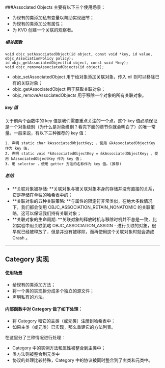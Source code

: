 ###Associated Objects 主要有以下三个使用场景：

- 为现有的类添加私有变量以帮助实现细节；
- 为现有的类添加公有属性；
- 为 KVO 创建一个关联的观察者。

##### 相关函数
```
void objc_setAssociatedObject(id object, const void *key, id value, objc_AssociationPolicy policy);
id objc_getAssociatedObject(id object, const void *key);
void objc_removeAssociatedObjects(id object);
```
- objc_setAssociatedObject 用于给对象添加关联对象，传入 nil 则可以移除已有的关联对象；
- objc_getAssociatedObject 用于获取关联对象；
- objc_removeAssociatedObjects 用于移除一个对象的所有关联对象。

##### key 值

关于前两个函数中的 key 值是我们需要重点关注的一个点，这个 key 值必须保证是一个对象级别（为什么是对象级别？看完下面的章节你就会明白了）的唯一常量。一般来说，有以下三种推荐的 key 值：
```
1. 声明 static char kAssociatedObjectKey; ，使用 &kAssociatedObjectKey 作为 key 值;
2. 声明 static void *kAssociatedObjectKey = &kAssociatedObjectKey; ，使用 kAssociatedObjectKey 作为 key 值；
3. 用 selector ，使用 getter 方法的名称作为 key 值。(推荐)
```
##### 总结

- **关联对象被存储: **关联对象与被关联对象本身的存储并没有直接的关系，它是存储在单独的哈希表中的；
- **关联对象的五种关联策略: **与属性的限定符非常类似，在绝大多数情况下，我们都会使用 OBJC_ASSOCIATION_RETAIN_NONATOMIC 的关联策略，这可以保证我们持有关联对象；
- **关联对象的生命周期: **关联对象的释放时机与移除时机并不总是一致，比如实验中用关联策略 OBJC_ASSOCIATION_ASSIGN - 进行关联的对象，很早就已经被释放了，但是并没有被移除，而再使用这个关联对象时就会造成 Crash 。
---

## Category 实现

#### 使用场景
- 给现有的类添加方法；
- 将一个类的实现拆分成多个独立的源文件；
- 声明私有的方法。

#### 内部函数中对 Category 做了如下处理：

- 将 Category 和它的主类（或元类）注册到哈希表中；
- 如果主类（或元类）已实现，那么重建它的方法列表。

在这里分了三种情况进行处理：
- Category 中的实例方法和属性被整合到主类中；
- 类方法则被整合到元类中
- 协议的处理比较特殊，Category 中的协议被同时整合到了主类和元类中。
